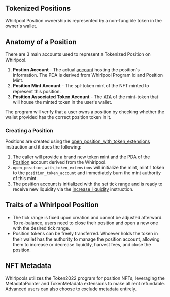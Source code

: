 ## Tokenized Positions
Whirlpool Position ownership is represented by a non-fungible token in the owner's wallet.

## Anatomy of a Position

There are 3 main accounts used to represent a Tokenized Position on Whirlpool.

1. **Postion Account** - The actual [account](https://github.com/orca-so/whirlpools/blob/2c9366a74edc9fefd10caa3de28ba8a06d03fc1e/programs/whirlpool/src/state/position.rs#L20) hosting the position's information. The PDA is derived from Whirlpool Program Id and Position Mint.
2. **Position Mint Account** - The spl-token mint of the NFT minted to represent this position.
3. **Position Associated Token Account** - The [ATA](https://spl.solana.com/associated-token-account) of the mint-token that will house the minted token in the user's wallet.

The program will verify that a user owns a position by checking whether the wallet provided has the correct position token in it.

### Creating a Position
Positions are created using the [open_position_with_token_extensions](https://github.com/orca-so/whirlpools/blob/main/programs/whirlpool/src/instructions/open_position_with_token_extensions.rs) instruction and it does the following:
1. The caller will provide a brand new token mint and the PDA of the [Position](https://github.com/orca-so/whirlpools/blob/2c9366a74edc9fefd10caa3de28ba8a06d03fc1e/programs/whirlpool/src/state/position.rs) account derived from the Whirlpool.
2. `open_position_with_token_extensions` will initialize the mint, mint 1 token to the `position_token_account` and immediately burn the mint authority of this mint. 
3. The position account is initialized with the set tick range and is ready to receive new liquidity via the [increase_liquidity](https://github.com/orca-so/whirlpools/blob/2c9366a74edc9fefd10caa3de28ba8a06d03fc1e/programs/whirlpool/src/instructions/increase_liquidity.rs) instruction.

## Traits of a Whirlpool Position
- The tick range is fixed upon creation and cannot be adjusted afterward. To re-balance, users need to close their position and open a new one with the desired tick range.
- Position tokens can be freely transferred. Whoever holds the token in their wallet has the authority to manage the position account, allowing them to increase or decrease liquidity, harvest fees, and close the position.

## NFT Metadata
Whirlpools utilizes the Token2022 program for position NFTs, leveraging the MetadataPointer and TokenMetadata extensions to make all rent refundable. Advanced users can also choose to exclude metadata entirely.